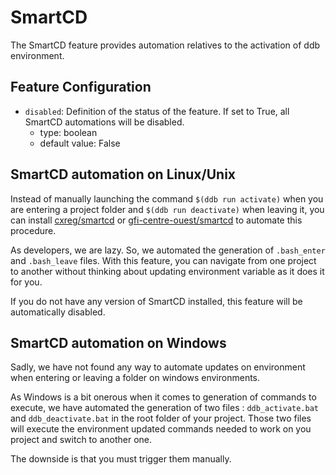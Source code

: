SmartCD
===

The SmartCD feature provides automation relatives to the activation of ddb environment.

Feature Configuration
---

- `disabled`: Definition of the status of the feature. If set to True, all SmartCD automations will be disabled.
    - type: boolean
    - default value: False
 
SmartCD automation on Linux/Unix
---

Instead of manually launching the command `$(ddb run activate)` when you are entering a project folder and 
`$(ddb run deactivate)` when leaving it, you can install [cxreg/smartcd](https://github.com/cxreg/smartcd)
or [gfi-centre-ouest/smartcd](https://github.com/gfi-centre-ouest/smartcd) to automate this procedure.

As developers, we are lazy. 
So, we automated the generation of `.bash_enter` and `.bash_leave` files. 
With this feature, you can navigate from one project to another without thinking about updating environment 
variable as it does it for you.

If you do not have any version of SmartCD installed, this feature will be automatically disabled.
 
SmartCD automation on Windows
---

Sadly, we have not found any way to automate updates on environment when entering or leaving a folder on windows
environments.

As Windows is a bit onerous when it comes to generation of commands to execute, we have automated the generation of two
files : `ddb_activate.bat` and `ddb_deactivate.bat` in the root folder of your project. Those two files will execute the
environment updated commands needed to work on you project and switch to another one. 

The downside is that you must trigger them manually.




















